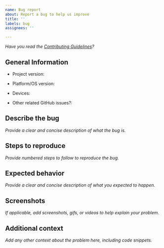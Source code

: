 ```yaml
---
name: Bug report
about: Report a bug to help us improve
title: ''
labels: bug
assignees: ''

---
```


*Have you read the [Contributing Guidelines](https://github.com/jessesquires/.github/blob/master/CONTRIBUTING.md)?*

## General Information
<!-- Please complete the following -->

 - Project version:
 <!--[examples: 1.0, 3.2.0]-->
 
 - Platform/OS version: 
 <!--[examples: iOS 12.1, tvOS 13.0, macOS 10.15.1, Safari 12]-->
 
 - Devices: 
 <!--[e.g. iPhone X, iPad Air, MacBook Pro]-->
 
 - Other related GitHub issues?:

## Describe the bug
*Provide a clear and concise description of what the bug is.*

## Steps to reproduce
*Provide numbered steps to follow to reproduce the bug.*

## Expected behavior
*Provide a clear and concise description of what you expected to happen.*

## Screenshots
*If applicable, add screenshots, gifs, or videos to help explain your problem.*

## Additional context
*Add any other context about the problem here, including code snippets.*
